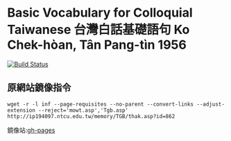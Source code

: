 # Basic Vocabulary for Colloquial Taiwanese 台灣白話基礎語句 Ko Chek-hòan, Tân Pang-tìn 1956 
[![Build Status](https://travis-ci.org/Taiwanese-Corpus/Ko-Chek-hoan-Tan-Pang-tin_1956_Basic-Vocabulary-for-Colloquial-Taiwanese.svg?branch=master)](https://travis-ci.org/Taiwanese-Corpus/Ko-Chek-hoan-Tan-Pang-tin_1956_Basic-Vocabulary-for-Colloquial-Taiwanese)

## 原網站鏡像指令
```
wget -r -l inf --page-requisites --no-parent --convert-links --adjust-extension --reject='mowt.asp','Tgb.asp' http://ip194097.ntcu.edu.tw/memory/TGB/thak.asp?id=862
```
鏡像站:[gh-pages](https://taiwanese-corpus.github.io/Ko-Chek-hoan-Tan-Pang-tin_1956_Basic-Vocabulary-for-Colloquial-Taiwanese/memory/TGB/thak.asp%3Fid=862.html)
